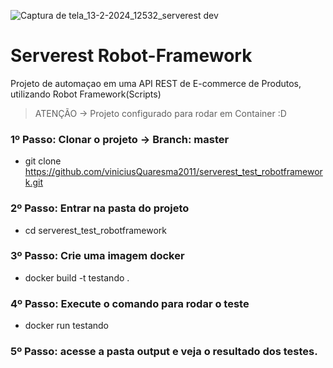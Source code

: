 
![Captura de tela_13-2-2024_12532_serverest dev](https://github.com/viniciusQuaresma2011/serverest_test_robotframework/assets/85623269/23341e5c-f513-46d2-b265-53e33fe129cb)

<h1>Serverest Robot-Framework</h1>

<p> Projeto de automaçao em uma API REST de E-commerce de Produtos, utilizando Robot Framework(Scripts) </p>

> ATENÇÃO -> Projeto configurado para rodar em Container :D

### 1º Passo: Clonar o projeto -> Branch: master

+ git clone https://github.com/viniciusQuaresma2011/serverest_test_robotframework.git

### 2º Passo: Entrar na pasta do projeto

+ cd serverest_test_robotframework

### 3º Passo: Crie uma imagem docker

+ docker build -t testando .

### 4º Passo: Execute o comando para rodar o teste

+ docker run testando

### 5º Passo: acesse a pasta output e veja o resultado dos testes.

